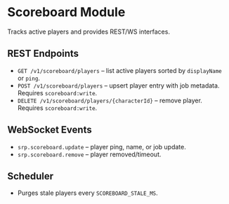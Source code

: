 # Scoreboard Module

Tracks active players and provides REST/WS interfaces.

## REST Endpoints
- `GET /v1/scoreboard/players` – list active players sorted by `displayName` or `ping`.
- `POST /v1/scoreboard/players` – upsert player entry with job metadata. Requires `scoreboard:write`.
- `DELETE /v1/scoreboard/players/{characterId}` – remove player. Requires `scoreboard:write`.

## WebSocket Events
- `srp.scoreboard.update` – player ping, name, or job update.
- `srp.scoreboard.remove` – player removed/timeout.

## Scheduler
- Purges stale players every `SCOREBOARD_STALE_MS`.
